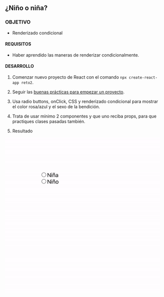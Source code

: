 ## ¿Niño o niña?

### OBJETIVO
- Renderizado condicional

#### REQUISITOS
- Haber aprendido las maneras de renderizar condicionalmente.

#### DESARROLLO

1. Comenzar nuevo proyecto de React con el comando `npx create-react-app reto2`.

2. Seguir las [buenas prácticas para empezar un proyecto](../../BuenasPracticas/EmpezandoProyectos/Readme.md).

3. Usa radio buttons, onClick, CSS y renderizado condicional para mostrar el color rosa/azul y el sexo de la bendición.

4. Trata de usar mínimo 2 componentes y que uno reciba props, para que practiques clases pasadas también.

5. Resultado
<img src="./public/resultado.gif">
